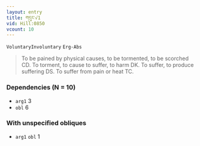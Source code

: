 ```yaml
---
layout: entry
title: གདུང་√1
vid: Hill:0850
vcount: 10
---
```

`VoluntaryInvoluntary` `Erg-Abs`
> To be pained by physical causes, to be tormented, to be scorched CD\.
 To torment, to cause to suffer, to harm DK\.
 To suffer, to produce suffering DS\.
 To suffer from pain or heat TC\.

### Dependencies (N = 10)
* `arg1` 3
* `obl` 6


### With unspecified obliques
* `arg1` `obl` 1


